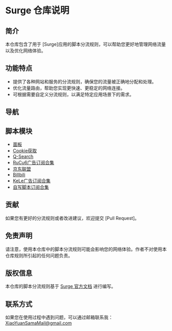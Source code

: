 # Surge 仓库说明

## 简介
本仓库包含了用于 [Surge]应用的脚本分流规则，可以帮助您更好地管理网络流量以及优化网络体验。

## 功能特点
- 提供了各种网站和服务的分流规则，确保您的流量被正确地分配和处理。
- 优化流量路由，帮助您实现更快速、更稳定的网络连接。
- 可根据需要自定义分流规则，以满足特定应用场景下的需求。

## 导航
## 脚本模块
- [面板](https://raw.githubusercontent.com/lhsll/kele/main/chongxie/1.sgmodule)
- [Cookie获取](https://raw.githubusercontent.com/lhsll/kele/main/chongxie/2.sgmodule)
- [Q-Search](https://raw.githubusercontent.com/lhsll/kele/main/chongxie/3.sgmodule)
- [RuCu6广告订阅合集](https://raw.githubusercontent.com/lhsll/kele/main/chongxie/4.sgmodule)
- [京东联盟](https://raw.githubusercontent.com/lhsll/kele/main/chongxie/5.sgmodule)
- [Billbili](https://raw.githubusercontent.com/lhsll/kele/main/chongxie/6.sgmodule)
- [KeLe广告订阅合集](https://raw.githubusercontent.com/lhsll/kele/main/chongxie/7.sgmodule)
- [自写脚本订阅合集](https://raw.githubusercontent.com/lhsll/kele/main/chongxie/8.sgmodule)

## 贡献
如果您有更好的分流规则或者改进建议，欢迎提交 [Pull Request]。

## 免责声明
请注意，使用本仓库中的脚本分流规则可能会影响您的网络体验。作者不对使用本仓库规则所引起的任何问题负责。

## 版权信息
本仓库的脚本分流规则基于 [Surge 官方文档](https://manual.nssurge.com/book/understanding-surge/cn) 进行编写。

## 联系方式
如果您在使用过程中遇到问题，可以通过邮箱联系我：XiaoYuanSamaMail@gmail.com